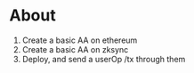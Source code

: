 # About
1. Create a basic AA on ethereum
2. Create a basic AA on zksync
3. Deploy, and send a userOp /tx through them
